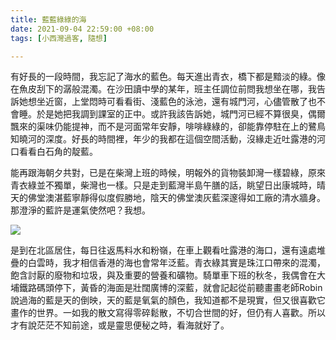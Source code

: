 ```yaml
---
title: 藍藍綠綠的海
date: 2021-09-04 22:59:00 +08:00
tags: [小西灣過客, 隨想]

---
```


  
有好長的一段時間，我忘記了海水的藍色。每天進出青衣，橋下都是黯淡的綠。像在魚皮刮下的潺般混濁。在沙田讀中學的某年，班主任調位前問我想坐在哪，我告訴她想坐近窗，上堂悶時可看看街、淺藍色的泳池，還有城門河，心儘管散了也不會睡。於是她把我調到課室的正中。或許我該告訴她，城門河已經不算很臭，偶爾飄來的渠味仍能提神，而不是河面常年安靜，啡啡綠綠的，卻能靠停駐在上的鷺鳥知曉河的深度。好長的時間裡，年少的我都在這個空間活動，沒緣走近吐露港的河口看看白石角的靛藍。 

  
能再跟海朝夕共對，已是在柴灣上班的時候，明報外的貨物裝卸灣一樣碧綠，原來青衣綠並不獨單，柴灣也一樣。只是走到藍灣半島午膳的話，眺望日出康城時，晴天的佛堂澳湛藍寧靜得似度假勝地，陰天的佛堂澳灰藍深邃得如工廠的清水牆身。那澄淨的藍許是運氣使然吧？我想。

[![](https://1.bp.blogspot.com/-f_5VSMADwBQ/YTOJa6-H3FI/AAAAAAAAIXE/TyX9bcOFfo4F80VVp8SFmcp3zOuInj9vwCLcBGAsYHQ/w400-h225/IMG_5393.jpeg)](https://1.bp.blogspot.com/-f%5F5VSMADwBQ/YTOJa6-H3FI/AAAAAAAAIXE/TyX9bcOFfo4F80VVp8SFmcp3zOuInj9vwCLcBGAsYHQ/s2048/IMG%5F5393.jpeg)   

是到在北區居住，每日往返馬料水和粉嶺，在車上觀看吐露港的海口，還有遠處堆疊的白雲時，我才相信香港的海也會常年泛藍。青衣綠其實是珠江口帶來的混濁，飽含討厭的廢物和垃圾，與及重要的營養和礦物。騎單車下班的秋冬，我偶會在大埔鐵路碼頭停下，黃昏的海面是壯闊廣博的深藍，就會記起從前聽畫畫老師Robin 說過海的藍是天的倒映，天的藍是氧氣的顏色，我知道都不是現實，但又很喜歡它畫作的世界。一如我的散文寫得零碎鬆散，不切合世間的好，但仍有人喜歡。所以才有說茫茫不知前途，或是靈思便秘之時，看海就好了。  
